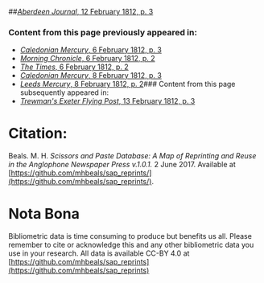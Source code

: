 ##[*Aberdeen Journal*, 12 February 1812, p. 3](https://mhbeals.github.io/sap_html/Aberdeen-Journal/Aberdeen-Journal-12-February-1812-p-3)

### Content from this page previously appeared in:
+ [*Caledonian Mercury*, 6 February 1812, p. 3](https://mhbeals.github.io/sap_html/Caledonian-Mercury/Caledonian-Mercury-6-February-1812-p-3)
+ [*Morning Chronicle*, 6 February 1812, p. 2](https://mhbeals.github.io/sap_html/Morning-Chronicle/Morning-Chronicle-6-February-1812-p-2)
+ [*The Times*, 6 February 1812, p. 2](https://mhbeals.github.io/sap_html/The-Times/The-Times-6-February-1812-p-2)
+ [*Caledonian Mercury*, 8 February 1812, p. 3](https://mhbeals.github.io/sap_html/Caledonian-Mercury/Caledonian-Mercury-8-February-1812-p-3)
+ [*Leeds Mercury*, 8 February 1812, p. 2](https://mhbeals.github.io/sap_html/Leeds-Mercury/Leeds-Mercury-8-February-1812-p-2)### Content from this page subsequently appeared in:
+ [*Trewman's Exeter Flying Post*, 13 February 1812, p. 3](https://mhbeals.github.io/sap_html/Trewman's-Exeter-Flying-Post/Trewman's-Exeter-Flying-Post-13-February-1812-p-3)
                    
# Citation: 

Beals. M. H. *Scissors and Paste Database: A Map of Reprinting and Reuse in the Anglophone Newspaper Press v.1.0.1.* 2 June 2017. Available at [https://github.com/mhbeals/sap_reprints/](https://github.com/mhbeals/sap_reprints/). 
                    
# Nota Bona

Bibliometric data is time consuming to produce but benefits us all. Please remember to cite or acknowledge this and any other bibliometric data you use in your research. All data is available CC-BY 4.0 at [https://github.com/mhbeals/sap_reprints](https://github.com/mhbeals/sap_reprints)